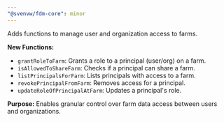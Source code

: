 ```yaml
---
"@svenvw/fdm-core": minor
---
```


Adds functions to manage user and organization access to farms.

**New Functions:**

*   `grantRoleToFarm`: Grants a role to a principal (user/org) on a farm.
*   `isAllowedToShareFarm`: Checks if a principal can share a farm.
*   `listPrincipalsForFarm`: Lists principals with access to a farm.
*   `revokePrincipalFromFarm`: Removes access for a principal.
*   `updateRoleOfPrincipalAtFarm`: Updates a principal's role.

**Purpose:** Enables granular control over farm data access between users and organizations.